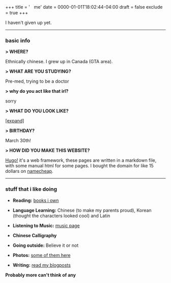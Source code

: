 +++
title = 'ㅤme'
date = 0000-01-01T18:02:44-04:00
draft = false
exclude = true
+++


I haven't given up yet.

____

### basic info

__\> WHERE?__

Ethnically chinese. I grew up in Canada (GTA area).

__\> WHAT ARE YOU STUDYING?__

Pre-med, trying to be a doctor


__\> why do you act like that irl?__

sorry

__\> WHAT DO YOU LOOK LIKE?__

[[expand]]()

__\> BIRTHDAY?__

March 30th!

__\> HOW DID YOU MAKE THIS WEBSITE?__

[Hugo!](https://gohugo.io/) it's a web framework, these pages are written in a markdown file, with some manual html for some pages. I bought the domain for like 15 dollars on [namecheap](https://www.namecheap.com).


____

### stuff that i like doing

- **Reading:** [books i own](/books) 
  
- **Language Learning:** Chinese (to make my parents proud), Korean (thought the characters looked cool) and Latin
  
- **Listening to Music:** [music page](/wip.html)
    
- **Chinese Calligraphy**

- **Going outside:** Believe it or not
  
- **Photos:** [some of them here](/mine)
    
- **Writing:** [read my blogposts](/journal)

**Probably more can't think of any**
